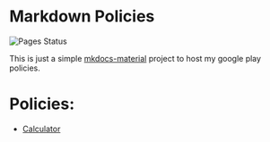 # Markdown Policies
![Pages Status](https://img.shields.io/endpoint?url=https://cloudflare-pages-badges.pigsarepink.workers.dev/?projectName=md-policies)

This is just a simple [mkdocs-material](https://github.com/squidfunk/mkdocs-material) project to host my google play policies.

# Policies:
- [Calculator](https://policies.pigsare.pink/calculator/)
